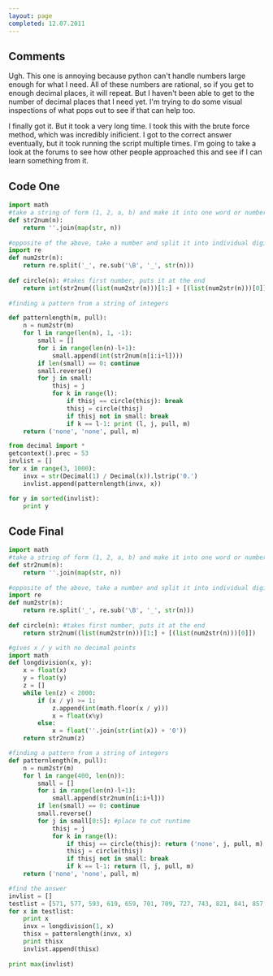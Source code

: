 ```yaml
---
layout: page
completed: 12.07.2011
---
```


## Comments

Ugh. This one is annoying because python can't handle numbers large enough for
what I need. All of these numbers are rational, so if you get to enough decimal
places, it will repeat. But I haven't been able to get to the number of decimal
places that I need yet. I'm trying to do some visual inspections of what pops
out to see if that can help too.

I finally got it. But it took a very long time. I took this with the brute
force method, which was incredibly inificient. I got to the correct answer
eventually, but it took running the script multiple times. I'm going to take a
look at the forums to see how other people approached this and see if I can
learn something from it.

## Code One

```python
import math
#take a string of form (1, 2, a, b) and make it into one word or number of form 12ab
def str2num(n):
	return ''.join(map(str, n))		
	
#opposite of the above, take a number and split it into individual digits
import re
def num2str(n):
	return re.split('_', re.sub('\B', '_', str(n)))
	
def circle(n): #takes first number, puts it at the end
	return int(str2num((list(num2str(n)))[1:] + [(list(num2str(n)))[0]]))
	
#finding a pattern from a string of integers

def patternlength(m, pull):
	n = num2str(m)
	for l in range(len(n), 1, -1):
		small = []
		for i in range(len(n)-l+1):
			small.append(int(str2num(n[i:i+l])))
		if len(small) == 0: continue
		small.reverse()
		for j in small:
			thisj = j
			for k in range(l):
				if thisj == circle(thisj): break
				thisj = circle(thisj)
				if thisj not in small: break
				if k == l-1: print (l, j, pull, m)
	return ('none', 'none', pull, m)

from decimal import *
getcontext().prec = 53
invlist = []
for x in range(3, 1000):
	invx = str(Decimal(1) / Decimal(x)).lstrip('0.')
	invlist.append(patternlength(invx, x))

for y in sorted(invlist):
	print y
```

## Code Final

```python
import math
#take a string of form (1, 2, a, b) and make it into one word or number of form 12ab
def str2num(n):
	return ''.join(map(str, n))		
	
#opposite of the above, take a number and split it into individual digits
import re
def num2str(n):
	return re.split('_', re.sub('\B', '_', str(n)))
	
def circle(n): #takes first number, puts it at the end
	return str2num((list(num2str(n)))[1:] + [(list(num2str(n)))[0]])

#gives x / y with no decimal points
import math
def longdivision(x, y):
	x = float(x)
	y = float(y)
	z = []
	while len(z) < 2000:
		if (x / y) >= 1:
			z.append(int(math.floor(x / y)))
			x = float(x%y)
		else:
			x = float(''.join(str(int(x)) + '0'))
	return str2num(z)

#finding a pattern from a string of integers
def patternlength(m, pull):
	n = num2str(m)
	for l in range(400, len(n)):
		small = []
		for i in range(len(n)-l+1):
			small.append(str2num(n[i:i+l]))
		if len(small) == 0: continue
		small.reverse()
		for j in small[0:5]: #place to cut runtime
			thisj = j
			for k in range(l):
				if thisj == circle(thisj): return ('none', j, pull, m)
				thisj = circle(thisj)
				if thisj not in small: break
				if k == l-1: return (l, j, pull, m)
	return ('none', 'none', pull, m)

#find the answer
invlist = []
testlist = [571, 577, 593, 619, 659, 701, 709, 727, 743, 821, 841, 857, 863, 887, 937, 941, 953, 971, 977, 983]
for x in testlist:
	print x
	invx = longdivision(1, x)
	thisx = patternlength(invx, x)
	print thisx
	invlist.append(thisx)
	
print max(invlist)
```
